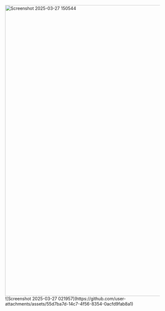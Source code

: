 <img width="946" alt="Screenshot 2025-03-27 150544" src="https://github.com/user-attachments/assets/0395c489-cfa5-4011-a8b7-c2642d2a7080" />
![Screenshot 2025-03-27 021957](https://github.com/user-attachments/assets/55d7ba7d-14c7-4f56-8354-0acfd9fab8a1)









